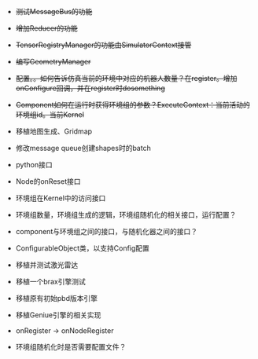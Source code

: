 - ~~测试MessageBus的功能~~
- ~~增加Reducer的功能~~
- ~~TensorRegistryManager的功能由SimulatorContext接管~~
- ~~编写GeometryManager~~
- ~~配置。。如何告诉仿真当前的环境中对应的机器人数量？在register。增加onConfigure回调，并在register时dosomething~~
- ~~Component如何在运行时获得环境组的参数？ExecuteContext：当前活动的环境组id。当前Kernel~~
- 移植地图生成、Gridmap
- 修改message queue创建shapes时的batch

- python接口
- Node的onReset接口

- 环境组在Kernel中的访问接口
- 环境组数量，环境组生成的逻辑，环境组随机化的相关接口，运行配置？
- component与环境组之间的接口，与随机化器之间的接口？
- ConfigurableObject类，以支持Config配置

- 移植并测试激光雷达
- 移植一个brax引擎测试
- 移植原有初始pbd版本引擎
- 移植Geniue引擎的相关实现
- onRegister -> onNodeRegister
- 环境组随机化时是否需要配置文件？
